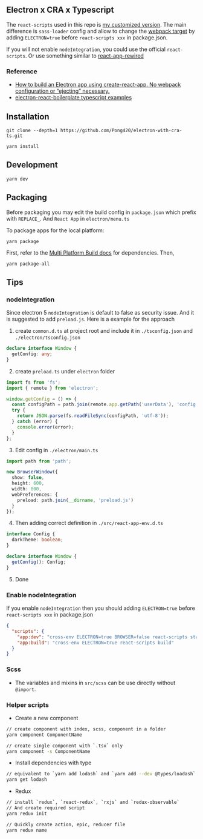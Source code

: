 ## Electron x CRA x Typescript

The `react-scripts` used in this repo is [my customized version](https://github.com/Pong420/create-react-app). The main difference is `sass-loader` config and allow to change the [webpack target](https://webpack.js.org/concepts/targets/) by adding `ELECTRON=true` before `react-scripts xxx` in package.json.

If you will not enable `nodeIntegration`, you could use the official `react-scripts`. Or use something similar to [react-app-rewired](https://github.com/timarney/react-app-rewired)

### Reference

- [How to build an Electron app using create-react-app. No webpack configuration or “ejecting” necessary.](https://medium.freecodecamp.org/building-an-electron-application-with-create-react-app-97945861647c)
- [electron-react-boilerplate typescript examples](https://github.com/electron-react-boilerplate/examples/tree/master/examples/typescript)

## Installation

```
git clone --depth=1 https://github.com/Pong420/electron-with-cra-ts.git

yarn install
```

## Development

```
yarn dev
```

## Packaging

Before packaging you may edit the build config in `package.json` which prefix with `REPLACE_`. And `React App` in `electron/menu.ts`

To package apps for the local platform:

```
yarn package
```

First, refer to the [Multi Platform Build docs](https://www.electron.build/multi-platform-build) for dependencies. Then,

```
yarn package-all
```

## Tips

### nodeIntegration

Since electron 5 `nodeIntegration` is default to false as security issue. And it is suggested to add `preload.js`. Here is a example for the approach

1. create `common.d.ts` at project root and include it in `./tsconfig.json` and `./electron/tsconfig.json`

```ts
declare interface Window {
  getConfig: any;
}
```

2. create `preload.ts` under `electron` folder

```ts
import fs from 'fs';
import { remote } from 'electron';

window.getConfig = () => {
  const configPath = path.join(remote.app.getPath('userData'), 'config.json');
  try {
    return JSON.parse(fs.readFileSync(configPath, 'utf-8'));
  } catch (error) {
    console.error(error);
  }
};
```

3. Edit config in `./electron/main.ts`

```ts
import path from 'path';

new BrowserWindow({
  show: false,
  height: 600,
  width: 800,
  webPreferences: {
    preload: path.join(__dirname, 'preload.js')
  }
});
```

4. Then adding correct definition in `./src/react-app-env.d.ts`

```ts
interface Config {
  darkTheme: boolean;
}

declare interface Window {
  getConfig(): Config;
}
```

5. Done

### Enable nodeIntegration

If you enable `nodeIntegration` then you should adding `ELECTRON=true` before `react-scripts xxx` in package.json

```json
{
  "scripts": {
    "app:dev": "cross-env ELECTRON=true BROWSER=false react-scripts start",
    "app:build": "cross-env ELECTRON=true react-scripts build"
  }
}
```

### Scss

- The variables and mixins in `src/scss` can be use directly without `@import`.

### Helper scripts

- Create a new component

```bash
// create component with index, scss, component in a folder
yarn component ComponentName

// create single component with `.tsx` only
yarn component -s ComponentName
```

- Install dependencies with type

```bash
// equivalent to `yarn add lodash` and `yarn add --dev @types/loadash`
yarn get lodash
```

- Redux

```bash
// install `redux`, `react-redux`, `rxjs` and `redux-observable`
// And create required script
yarn redux init

// Quickly create action, epic, reducer file
yarn redux name
```
